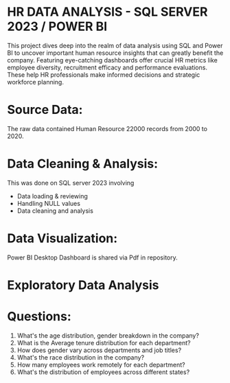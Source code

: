 # HR DATA ANALYSIS - SQL SERVER 2023 / POWER BI
This project dives deep into the realm of data analysis using SQL and Power BI to uncover important human resource insights that can greatly benefit the company.
Featuring eye-catching dashboards offer crucial HR metrics like employee diversity, recruitment efficacy and performance evaluations. These help HR professionals make informed decisions and strategic workforce planning.

# Source Data:
The raw data contained Human Resource 22000 records from 2000 to 2020.

# Data Cleaning & Analysis:
This was done on SQL server 2023 involving
- Data loading & reviewing
- Handling NULL values
- Data cleaning and analysis

# Data Visualization:
Power BI Desktop
Dashboard is shared via Pdf in repository.

# Exploratory Data Analysis
# Questions:
1)	What's the age distribution, gender breakdown in the company?
2)	What is the Average tenure distribution for each department?
3)	How does gender vary across departments and job titles?
4)	What's the race distribution in the company?
5)	How many employees work remotely for each department?
6)	What's the distribution of employees across different states?